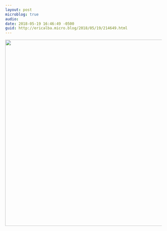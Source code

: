 ```yaml
---
layout: post
microblog: true
audio: 
date: 2018-05-19 16:46:49 -0500
guid: http://ericalba.micro.blog/2018/05/19/214649.html
---
```



<img src="http://micro.ericalba.com/uploads/2018/be8764436c.jpg" width="600" height="600" />
